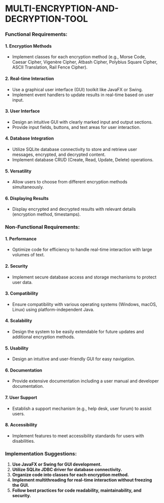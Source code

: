 # MULTI-ENCRYPTION-AND-DECRYPTION-TOOL



### Functional Requirements:

#### 1. Encryption Methods
   - Implement classes for each encryption method (e.g., Morse Code, Caesar Cipher, Vigenère Cipher, Atbash Cipher, Polybius Square Cipher, ASCII Translation, Rail Fence Cipher).

#### 2. Real-time Interaction
   - Use a graphical user interface (GUI) toolkit like JavaFX or Swing.
   - Implement event handlers to update results in real-time based on user input.

#### 3. User Interface
   - Design an intuitive GUI with clearly marked input and output sections.
   - Provide input fields, buttons, and text areas for user interaction.

#### 4. Database Integration
   - Utilize SQLite database connectivity to store and retrieve user messages, encrypted, and decrypted content.
   - Implement database CRUD (Create, Read, Update, Delete) operations.

#### 5. Versatility
   - Allow users to choose from different encryption methods simultaneously.

#### 6. Displaying Results
   - Display encrypted and decrypted results with relevant details (encryption method, timestamps).

### Non-Functional Requirements:

#### 1. Performance
   - Optimize code for efficiency to handle real-time interaction with large volumes of text.

#### 2. Security
   - Implement secure database access and storage mechanisms to protect user data.

#### 3. Compatibility
   - Ensure compatibility with various operating systems (Windows, macOS, Linux) using platform-independent Java.

#### 4. Scalability
   - Design the system to be easily extendable for future updates and additional encryption methods.

#### 5. Usability
   - Design an intuitive and user-friendly GUI for easy navigation.

#### 6. Documentation
   - Provide extensive documentation including a user manual and developer documentation.

#### 7. User Support
   - Establish a support mechanism (e.g., help desk, user forum) to assist users.

#### 8. Accessibility
   - Implement features to meet accessibility standards for users with disabilities.

### Implementation Suggestions:

1. **Use JavaFX or Swing for GUI development.**
2. **Utilize SQLite JDBC driver for database connectivity.**
3. **Organize code into classes for each encryption method.**
4. **Implement multithreading for real-time interaction without freezing the GUI.**
5. **Follow best practices for code readability, maintainability, and security.**

